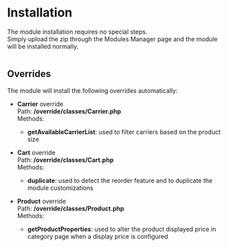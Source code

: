 # Installation

The module installation requires no special steps.  
Simply upload the zip through the Modules Manager page and the module will be installed normally.

<img srcset="./images/install.jpg 2x" class="border">

## Overrides
The module will install the following overrides automatically:
- **Carrier** override  
  Path: **/override/classes/Carrier.php**  
  Methods: 
  - **getAvailableCarrierList**: used to filter carriers based on the product size
  
- **Cart** override  
  Path: **/override/classes/Cart.php**  
  Methods: 
  - **duplicate**: used to detect the reorder feature and to duplicate the module customizations
  
- **Product** override  
  Path: **/override/classes/Product.php**  
  Methods: 
  - **getProductProperties**: used to alter the product displayed price in category page when a display price is configured
